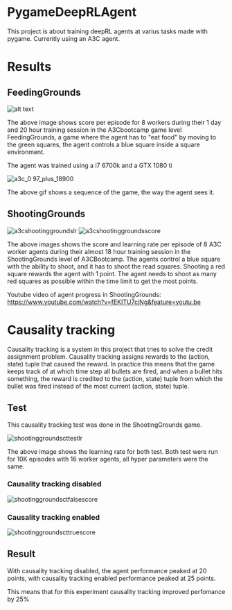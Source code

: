 # PygameDeepRLAgent
This project is about training deepRL agents at varius tasks made with pygame. Currently using an A3C agent.

# Results
## FeedingGrounds
![alt text](https://user-images.githubusercontent.com/29259118/29706944-cc96acae-8983-11e7-9b85-ffa41f7a8fae.PNG)

The above image shows score per episode for 8 workers during their 1 day and 20 hour training session in the A3Cbootcamp game level FeedingGrounds, a game where the agent has to "eat food" by moving to the green squares, the agent controls a blue square inside a square environment.

The agent was trained using a i7 6700k and a GTX 1080 ti

![a3c_0 97_plus_18900](https://user-images.githubusercontent.com/29259118/29707286-0f5ffc24-8985-11e7-8b04-76d363726d85.gif)

The above gif shows a sequence of the game, the way the agent sees it.

## ShootingGrounds
![a3cshootinggroundslr](https://user-images.githubusercontent.com/29259118/30173297-77c11ccc-93f7-11e7-87f6-fc83e60e3070.PNG)
![a3cshootinggroundsscore](https://user-images.githubusercontent.com/29259118/29883477-beb05af0-8db0-11e7-8080-269f952695ac.PNG)

The above images shows the score and learning rate per episode of 8 A3C worker agents during their almost 18 hour training session in the ShootingGrounds level of A3CBootcamp. The agents control a blue square with the ability to shoot, and it has to shoot the read squares. Shooting a red square rewards the agent with 1 point. The agent needs to shoot as many red squares as possible within the time limit to get the most points.

Youtube video of agent progress in ShootingGrounds:
https://www.youtube.com/watch?v=fEKITU7cjNg&feature=youtu.be

# Causality tracking

Causality tracking is a system in this project that tries to solve the credit assignment problem. Causality tracking assigns rewards to the (action, state) tuple that caused the reward. In practice this means that the game keeps track of at which time step all bullets are fired, and when a bullet hits something, the reward is credited to the (action, state) tuple from which the bullet was fired instead of the most current (action, state) tuple.

## Test
This causality tracking test was done in the ShootingGrounds game.

![shootinggroundscttestlr](https://user-images.githubusercontent.com/29259118/30173301-7b984622-93f7-11e7-9612-3c1df33d79de.PNG)

The above image shows the learning rate for both test.
Both test were run for 10K episodes with 16 worker agents, all hyper parameters were the same.

### Causality tracking disabled
![shootinggroundsctfalsescore](https://user-images.githubusercontent.com/29259118/30173306-7d098b9c-93f7-11e7-9e1f-7ea30df185eb.PNG)

### Causality tracking enabled
![shootinggroundscttruescore](https://user-images.githubusercontent.com/29259118/30173308-7e37c1f0-93f7-11e7-8729-2a6b686ca35b.PNG)

## Result
With causality tracking disabled, the agent performance peaked at 20 points, with causality tracking enabled performance peaked at 25 points.

This means that for this experiment causality tracking improved perfomance by 25%



